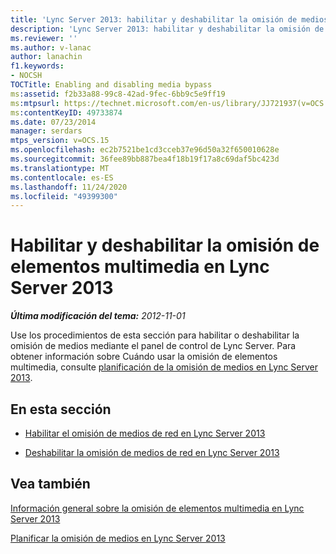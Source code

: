 ```yaml
---
title: 'Lync Server 2013: habilitar y deshabilitar la omisión de medios'
description: 'Lync Server 2013: habilitar y deshabilitar la omisión de medios.'
ms.reviewer: ''
ms.author: v-lanac
author: lanachin
f1.keywords:
- NOCSH
TOCTitle: Enabling and disabling media bypass
ms:assetid: f2b33a88-99c8-42ad-9fec-6bb9c5e9ff19
ms:mtpsurl: https://technet.microsoft.com/en-us/library/JJ721937(v=OCS.15)
ms:contentKeyID: 49733874
ms.date: 07/23/2014
manager: serdars
mtps_version: v=OCS.15
ms.openlocfilehash: ec2b7521be1cd3cceb37e96d50a32f650010628e
ms.sourcegitcommit: 36fee89bb887bea4f18b19f17a8c69daf5bc423d
ms.translationtype: MT
ms.contentlocale: es-ES
ms.lasthandoff: 11/24/2020
ms.locfileid: "49399300"
---
```

# <a name="enabling-and-disabling-media-bypass-in-lync-server-2013"></a>Habilitar y deshabilitar la omisión de elementos multimedia en Lync Server 2013

<div data-xmlns="http://www.w3.org/1999/xhtml">

<div class="topic" data-xmlns="http://www.w3.org/1999/xhtml" data-msxsl="urn:schemas-microsoft-com:xslt" data-cs="https://msdn.microsoft.com/">

<div data-asp="https://msdn2.microsoft.com/asp">



</div>

<div id="mainSection">

<div id="mainBody">

<span> </span>

_**Última modificación del tema:** 2012-11-01_

Use los procedimientos de esta sección para habilitar o deshabilitar la omisión de medios mediante el panel de control de Lync Server. Para obtener información sobre Cuándo usar la omisión de elementos multimedia, consulte [planificación de la omisión de medios en Lync Server 2013](lync-server-2013-planning-for-media-bypass.md).

<div>

## <a name="in-this-section"></a>En esta sección

  - [Habilitar el omisión de medios de red en Lync Server 2013](lync-server-2013-enabling-network-media-bypass.md)

  - [Deshabilitar la omisión de medios de red en Lync Server 2013](lync-server-2013-disabling-network-media-bypass.md)

</div>

<div>

## <a name="see-also"></a>Vea también


[Información general sobre la omisión de elementos multimedia en Lync Server 2013](lync-server-2013-overview-of-media-bypass.md)  


[Planificar la omisión de medios en Lync Server 2013](lync-server-2013-planning-for-media-bypass.md)  
  

</div>

</div>

<span> </span>

</div>

</div>

</div>


